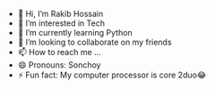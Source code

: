 - 👋 Hi, I’m Rakib Hossain
- 👀 I’m interested in Tech
- 🌱 I’m currently learning Python
- 💞️ I’m looking to collaborate on my friends
- 📫 How to reach me ...
- 😄 Pronouns: Sonchoy
- ⚡ Fun fact: My computer processor is core 2duo😂

<!---
rakib201000/rakib201000 is a ✨ special ✨ repository because its `README.md` (this file) appears on your GitHub profile.
You can click the Preview link to take a look at your changes.
--->
